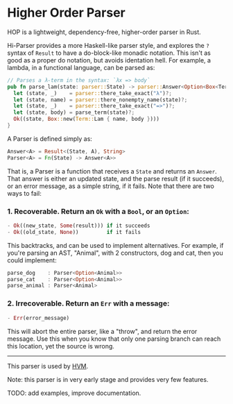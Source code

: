 Higher Order Parser
===================

HOP is a lightweight, dependency-free, higher-order parser in Rust.

Hi-Parser provides a more Haskell-like parser style, and explores the `?` syntax
of `Result` to have a do-block-like monadic notation. This isn't as good as a
proper do notation, but avoids identation hell. For example, a lambda, in a
functional language, can be parsed as:

```rust
// Parses a λ-term in the syntax: `λx => body`
pub fn parse_lam(state: parser::State) -> parser::Answer<Option<Box<Term>>> {
  let (state, _)    = parser::there_take_exact("λ")?;
  let (state, name) = parser::there_nonempty_name(state)?;
  let (state, _)    = parser::there_take_exact("=>")?;
  let (state, body) = parse_term(state)?;
  Ok((state, Box::new(Term::Lam { name, body })))
}
```

A Parser is defined simply as:

```rust
Answer<A> = Result<(State, A), String>
Parser<A> = Fn(State) -> Answer<A>>
```

That is, a Parser is a function that receives a `State` and returns an `Answer`.
That answer is either an updated state, and the parse result (if it succeeds),
or an error message, as a simple string, if it fails. Note that there are two
ways to fail:

### 1. Recoverable. Return an `Ok` with a `Bool`, or an `Option`:

```rust
- Ok((new_state, Some(result))) if it succeeds
- Ok((old_state, None))         if it fails
```

This backtracks, and can be used to implement alternatives. For example, if
you're parsing an AST, "Animal", with 2 constructors, dog and cat, then you
could implement:

```rust
parse_dog    : Parser<Option<Animal>>
parse_cat    : Parser<Option<Animal>>
parse_animal : Parser<Animal>
```

### 2. Irrecoverable. Return an `Err` with a message:

```rust
- Err(error_message)
```

This will abort the entire parser, like a "throw", and return the error message.
Use this when you know that only one parsing branch can reach this location, yet
the source is wrong.

---

This parser is used by [HVM](https://github.com/HigherOrderCO/hvm).

Note: this parser is in very early stage and provides very few features.

TODO: add examples, improve documentation.

